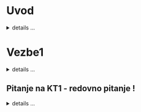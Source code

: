 # Uvod

<details>
 <summary> details ... </summary> 
  
  </br>
  
Teorijski testovi (koji se rade na odbrani kontrolnih tacki) nisu vezani za predavanja profesora. Postoji skripta za te testove i eventualno nesto sa vezbi sto je asistent spomenuo na vezbama je ono sto se pita na tim teorijskim testovima.

## Terminologija
  - **verteks**: jedna tacka u 3d sceni
  - **primitive/polygon**: zatvorena/otvorena polinija(linija, mnogougao, trougao i sl.)
  - **objekat/model**: 3D objekat izgradjen od primitiva
  - **fragment**: skup piksela istih prikaznih karakteristika
  - **pixel**: najmanja jedinica na prikaznom uredjaju
  - **framebuffer**: deo memorije u kojoj se cuva niz piksela koji predstavlja nasu scenu

## Napomena

U OpenGL se ne radi 3D modelovanje, vrlo je zahtevno (skoro pa ne moguce). Postoje softveri za modelovanje, napravimo u njima model i samo taj model ucitamo u OpenGL-u ( onda radimo neke transformacije nad njim, probavati da ih animiramo i slicno).


</br>
</br>
 
</details>

# Vezbe1

<details>
 <summary> details ... </summary> 
  
</br>

Da bi radili sa OpenGL u C# koristimo SharpGL i sledece reference.

![image](https://user-images.githubusercontent.com/45834270/97192720-77653c80-17a8-11eb-804e-e9d85eb2904a.png)

Njih mozemo dodati u projekat kroz NuGet packages:

![image](https://user-images.githubusercontent.com/45834270/97193001-cca14e00-17a8-11eb-942a-ede9025d852d.png)

I pomocu sledeceg taga ga dodajemo u wpf projekat:

![image](https://user-images.githubusercontent.com/45834270/97193375-391c4d00-17a9-11eb-8e45-bbada2caa645.png)
 
 </br>
 
</details>

## Pitanje na KT1 - redovno pitanje !

<details>
 <summary> details ... </summary> 
  
</br>

Dobijemo neki deo koda. I mi treba da skiciramo sta ce se iscrtati na ekranu za taj deo koda. Tu je najbitnije da znamo kako primitive rade i u zavisnosti od primitive cemo znati sta ce se iscrtati!

Primer koda:

![image](https://user-images.githubusercontent.com/45834270/97197803-57d11280-17ae-11eb-8821-3f50965d73a2.png)
 
</details>







